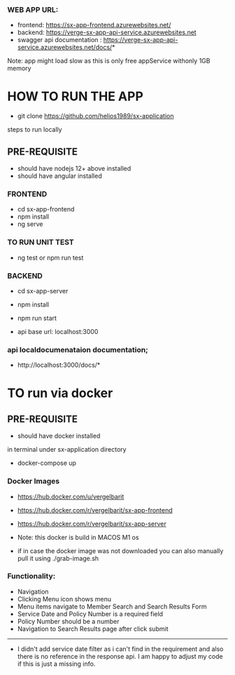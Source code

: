 ### WEB APP URL:
- frontend: https://sx-app-frontend.azurewebsites.net/
- backend:  https://verge-sx-app-api-service.azurewebsites.net
- swagger api documentation : https://verge-sx-app-api-service.azurewebsites.net/docs/*

Note: app might load slow as this is only free appService withonly 1GB memory


# HOW TO RUN THE APP
- git clone https://github.com/helios1989/sx-application

steps to run locally
## PRE-REQUISITE
 - should have  nodejs  12+ above installed
 - should have  angular installed

### FRONTEND
- cd sx-app-frontend
- npm install
- ng serve
### TO RUN UNIT TEST
 - ng test or npm run test

### BACKEND
- cd sx-app-server
- npm install
- npm run start

- api base url: localhost:3000

### api localdocumenataion documentation;
- http://localhost:3000/docs/*

# TO run via docker
## PRE-REQUISITE
 - should have docker installed

in terminal under sx-application directory
- docker-compose up

### Docker Images
- https://hub.docker.com/u/vergelbarit
- https://hub.docker.com/r/vergelbarit/sx-app-frontend 
- https://hub.docker.com/r/vergelbarit/sx-app-server


- Note: this docker is build in MACOS M1 os
- if in case the docker image was not downloaded you can also manually pull it using ./grab-image.sh


### Functionality:
 - Navigation
 - Clicking Menu icon shows menu
 - Menu items navigate to Member Search and Search Results
Form
 - Service Date and Policy Number is a required field
 - Policy Number should be a number
 - Navigation to Search Results page after click submit

---
 - I didn't add service date filter as i can't find in the requirement and also there is no reference in the response api. I am happy to adjust my code if this is    just a missing info.
